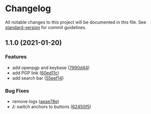 # Changelog

All notable changes to this project will be documented in this file. See [standard-version](https://github.com/conventional-changelog/standard-version) for commit guidelines.

## 1.1.0 (2021-01-20)


### Features

* add openpgp and keybase ([7990d44](https://github.com/Jabster28/pgproxy/commit/7990d445ef052a3fa415110e01400a9f8d3a1a84))
* add PGP link ([60ed11c](https://github.com/Jabster28/pgproxy/commit/60ed11cd116c2d3ae20d99c464b0b0cad1527fca))
* add search bar ([55eef14](https://github.com/Jabster28/pgproxy/commit/55eef148e4fef1719dc325bcebe80897bc28528b))


### Bug Fixes

* remove logs ([aeae78e](https://github.com/Jabster28/pgproxy/commit/aeae78e5b617339383efb2151a443d0bb4d79864))
* **/:** switch anchors to buttons ([62450f5](https://github.com/Jabster28/pgproxy/commit/62450f5357af024ac41a62ec5d8a1740a36d11f3))

